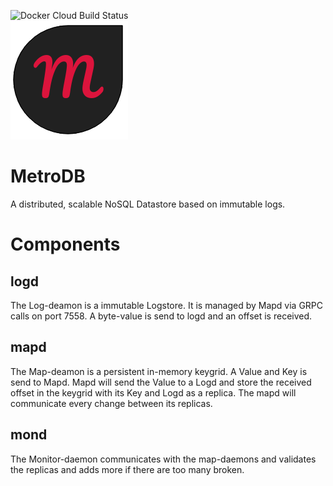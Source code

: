 ![Docker Cloud Build Status](https://img.shields.io/docker/cloud/build/nicokahlert/metrodb?style=flat-square)  
![Logo](/assets/images/logo.png)  
# MetroDB
A distributed, scalable NoSQL Datastore based on immutable logs.
# Components
## logd
The Log-deamon is a immutable Logstore. It is managed by Mapd via GRPC calls on port 7558.
A byte-value is send to logd and an offset is received.
## mapd
The Map-deamon is a persistent in-memory keygrid.
A Value and Key is send to Mapd.
Mapd will send the Value to a Logd and store the received offset in the keygrid with its Key and Logd as a replica.
The mapd will communicate every change between its replicas.
## mond
The Monitor-daemon communicates with the map-daemons and validates the replicas and adds more if there are too many broken.
